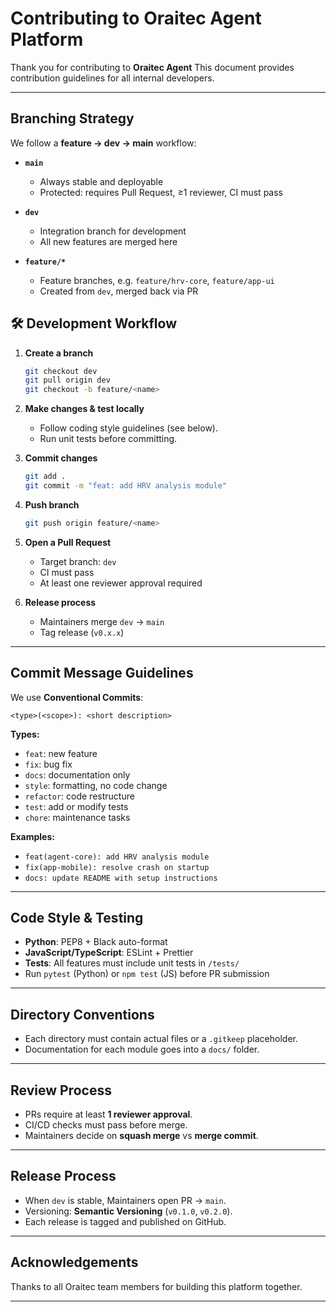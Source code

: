 # Contributing to Oraitec Agent Platform

Thank you for contributing to **Oraitec Agent** 
This document provides contribution guidelines for all internal developers.

---

## Branching Strategy

We follow a **feature → dev → main** workflow:

* **`main`**

  * Always stable and deployable
  * Protected: requires Pull Request, ≥1 reviewer, CI must pass

* **`dev`**

  * Integration branch for development
  * All new features are merged here

* **`feature/*`**

  * Feature branches, e.g. `feature/hrv-core`, `feature/app-ui`
  * Created from `dev`, merged back via PR

## 🛠 Development Workflow

1. **Create a branch**

   ```bash
   git checkout dev
   git pull origin dev
   git checkout -b feature/<name>
   ```

2. **Make changes & test locally**

   * Follow coding style guidelines (see below).
   * Run unit tests before committing.

3. **Commit changes**

   ```bash
   git add .
   git commit -m "feat: add HRV analysis module"
   ```

4. **Push branch**

   ```bash
   git push origin feature/<name>
   ```

5. **Open a Pull Request**

   * Target branch: `dev`
   * CI must pass
   * At least one reviewer approval required

6. **Release process**

   * Maintainers merge `dev` → `main`
   * Tag release (`v0.x.x`)

---

## Commit Message Guidelines

We use **Conventional Commits**:

```
<type>(<scope>): <short description>
```

**Types:**

* `feat`: new feature
* `fix`: bug fix
* `docs`: documentation only
* `style`: formatting, no code change
* `refactor`: code restructure
* `test`: add or modify tests
* `chore`: maintenance tasks

**Examples:**

* `feat(agent-core): add HRV analysis module`
* `fix(app-mobile): resolve crash on startup`
* `docs: update README with setup instructions`

---

## Code Style & Testing

* **Python**: PEP8 + Black auto-format
* **JavaScript/TypeScript**: ESLint + Prettier
* **Tests**: All features must include unit tests in `/tests/`
* Run `pytest` (Python) or `npm test` (JS) before PR submission

---

## Directory Conventions

* Each directory must contain actual files or a `.gitkeep` placeholder.
* Documentation for each module goes into a `docs/` folder.

---

## Review Process

* PRs require at least **1 reviewer approval**.
* CI/CD checks must pass before merge.
* Maintainers decide on **squash merge** vs **merge commit**.

---

## Release Process

* When `dev` is stable, Maintainers open PR → `main`.
* Versioning: **Semantic Versioning** (`v0.1.0`, `v0.2.0`).
* Each release is tagged and published on GitHub.

---

## Acknowledgements

Thanks to all Oraitec team members for building this platform together.

---

